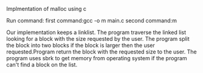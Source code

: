 Implmentation of malloc using c

Run command: first command:gcc -o m main.c   second command:m 
             
             
Our implementation keeps a linklist. The program traverse the linked list looking for a block with the size requested by the user.  The program split the block into two blocks if the block is larger then the user requested.Program return the block with the requested size to the user. The program uses sbrk to get memory from operating system if the program  can't find a block on the list.
